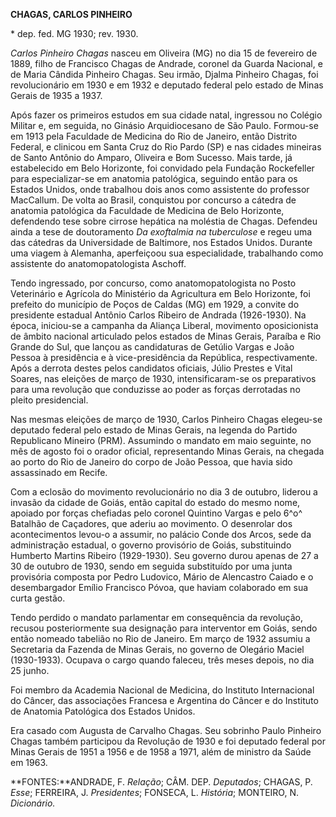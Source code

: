 **CHAGAS, C****ARLOS P****INHEIRO**

\* dep. fed. MG 1930; rev. 1930.

*Carlos Pinheiro Chagas* nasceu em Oliveira (MG) no dia 15 de fevereiro
de 1889, filho de Francisco Chagas de Andrade, coronel da Guarda
Nacional, e de Maria Cândida Pinheiro Chagas. Seu irmão, Djalma Pinheiro
Chagas, foi revolucionário em 1930 e em 1932 e deputado federal pelo
estado de Minas Gerais de 1935 a 1937.

Após fazer os primeiros estudos em sua cidade natal, ingressou no
Colégio Militar e, em seguida, no Ginásio Arquidiocesano de São Paulo.
Formou-se em 1913 pela Faculdade de Medicina do Rio de Janeiro, então
Distrito Federal, e clinicou em Santa Cruz do Rio Pardo (SP) e nas
cidades mineiras de Santo Antônio do Amparo, Oliveira e Bom Sucesso.
Mais tarde, já estabelecido em Belo Horizonte, foi convidado pela
Fundação Rockefeller para especializar-se em anatomia patológica,
seguindo então para os Estados Unidos, onde trabalhou dois anos como
assistente do professor MacCallum. De volta ao Brasil, conquistou por
concurso a cátedra de anatomia patológica da Faculdade de Medicina de
Belo Horizonte, defendendo tese sobre cirrose hepática na moléstia de
Chagas. Defendeu ainda a tese de doutoramento *Da exoftalmia na
tuberculose* e regeu uma das cátedras da Universidade de Baltimore, nos
Estados Unidos. Durante uma viagem à Alemanha, aperfeiçoou sua
especialidade, trabalhando como assistente do anatomopatologista
Aschoff.

Tendo ingressado, por concurso, como anatomopatologista no Posto
Veterinário e Agrícola do Ministério da Agricultura em Belo Horizonte,
foi prefeito do município de Poços de Caldas (MG) em 1929, a convite do
presidente estadual Antônio Carlos Ribeiro de Andrada (1926-1930). Na
época, iniciou-se a campanha da Aliança Liberal, movimento oposicionista
de âmbito nacional articulado pelos estados de Minas Gerais, Paraíba e
Rio Grande do Sul, que lançou as candidaturas de Getúlio Vargas e João
Pessoa à presidência e à vice-presidência da República, respectivamente.
Após a derrota destes pelos candidatos oficiais, Júlio Prestes e Vital
Soares, nas eleições de março de 1930, intensificaram-se os preparativos
para uma revolução que conduzisse ao poder as forças derrotadas no
pleito presidencial.

Nas mesmas eleições de março de 1930, Carlos Pinheiro Chagas elegeu-se
deputado federal pelo estado de Minas Gerais, na legenda do Partido
Republicano Mineiro (PRM). Assumindo o mandato em maio seguinte, no mês
de agosto foi o orador oficial, representando Minas Gerais, na chegada
ao porto do Rio de Janeiro do corpo de João Pessoa, que havia sido
assassinado em Recife.

Com a eclosão do movimento revolucionário no dia 3 de outubro, liderou a
invasão da cidade de Goiás, então capital do estado do mesmo nome,
apoiado por forças chefiadas pelo coronel Quintino Vargas e pelo 6^o^
Batalhão de Caçadores, que aderiu ao movimento. O desenrolar dos
acontecimentos levou-o a assumir, no palácio Conde dos Arcos, sede da
administração estadual, o governo provisório de Goiás, substituindo
Humberto Martins Ribeiro (1929-1930). Seu governo durou apenas de 27 a
30 de outubro de 1930, sendo em seguida substituído por uma junta
provisória composta por Pedro Ludovico, Mário de Alencastro Caiado e o
desembargador Emílio Francisco Póvoa, que haviam colaborado em sua curta
gestão.

Tendo perdido o mandato parlamentar em consequência da revolução,
recusou posteriormente sua designação para interventor em Goiás, sendo
então nomeado tabelião no Rio de Janeiro. Em março de 1932 assumiu a
Secretaria da Fazenda de Minas Gerais, no governo de Olegário Maciel
(1930-1933). Ocupava o cargo quando faleceu, três meses depois, no dia
25 junho.

Foi membro da Academia Nacional de Medicina, do Instituto Internacional
do Câncer, das associações Francesa e Argentina do Câncer e do Instituto
de Anatomia Patológica dos Estados Unidos.

Era casado com Augusta de Carvalho Chagas. Seu sobrinho Paulo Pinheiro
Chagas também participou da Revolução de 1930 e foi deputado federal por
Minas Gerais de 1951 a 1956 e de 1958 a 1971, além de ministro da Saúde
em 1963.

**FONTES:**ANDRADE, F. *Relação*; CÂM. DEP. *Deputados*; CHAGAS, P.
*Esse*; FERREIRA, J. *Presidentes*; FONSECA, L. *História*; MONTEIRO, N.
*Dicionário.*

